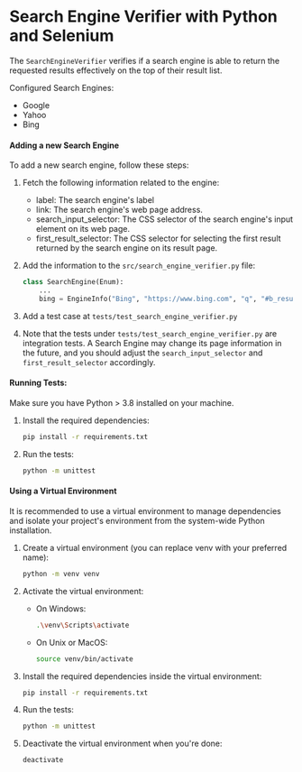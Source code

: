 
# Search Engine Verifier with Python and Selenium
The `SearchEngineVerifier` verifies if a search engine is able to return the requested results effectively on the top of their result list.

Configured Search Engines:
- Google
- Yahoo
- Bing

#### Adding a new Search Engine
To add a new search engine, follow these steps:

1. Fetch the following information related to the engine:
   - label: The search engine's label
   - link: The search engine's web page address.
   - search_input_selector: The CSS selector of the search engine's input element on its web page.
   - first_result_selector: The CSS selector for selecting the first result returned by the search engine on its result page.

2. Add the information to the `src/search_engine_verifier.py` file:
    ```python
    class SearchEngine(Enum):
        ...
        bing = EngineInfo("Bing", "https://www.bing.com", "q", "#b_results h2 a")
    ```

3. Add a test case at `tests/test_search_engine_verifier.py`
4. Note that the tests under `tests/test_search_engine_verifier.py` are integration tests. A Search Engine may change its page information in the future, and you should adjust the `search_input_selector` and `first_result_selector` accordingly.


#### Running Tests: 
Make sure you have Python > 3.8 installed on your machine.

1. Install the required dependencies:
    ```sh
    pip install -r requirements.txt
    ```
2. Run the tests:
    ```sh
    python -m unittest 
    ```

#### Using a Virtual Environment
It is recommended to use a virtual environment to manage dependencies and isolate your project's environment from the system-wide Python installation.

1. Create a virtual environment (you can replace venv with your preferred name):
    ```sh
    python -m venv venv
    ```

2. Activate the virtual environment:
    - On Windows:
        ```sh
        .\venv\Scripts\activate
        ```
    - On Unix or MacOS:

        ```sh
        source venv/bin/activate
        ```
3. Install the required dependencies inside the virtual environment:
   ```sh
   pip install -r requirements.txt
   ```
4. Run the tests:

    ```sh
    python -m unittest 
    ```
5. Deactivate the virtual environment when you're done:
    ```sh
    deactivate
    ```